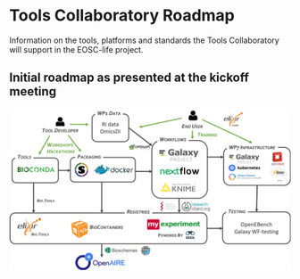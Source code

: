 # Tools Collaboratory Roadmap

Information on the tools, platforms and standards the Tools Collaboratory will support in the EOSC-life project.

## Initial roadmap as presented at the kickoff meeting

![initial roadmap](images/EOSC-Life_T2.1.png)
